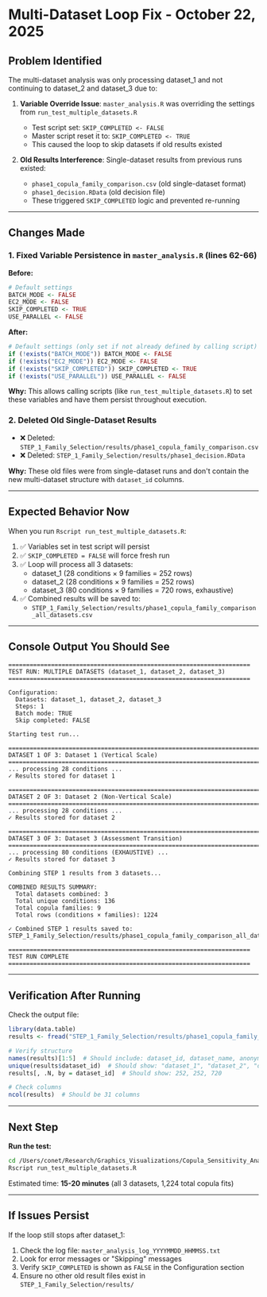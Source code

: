 # Multi-Dataset Loop Fix - October 22, 2025

## Problem Identified

The multi-dataset analysis was only processing dataset_1 and not continuing to dataset_2 and dataset_3 due to:

1. **Variable Override Issue**: `master_analysis.R` was overriding the settings from `run_test_multiple_datasets.R`
   - Test script set: `SKIP_COMPLETED <- FALSE`
   - Master script reset it to: `SKIP_COMPLETED <- TRUE`
   - This caused the loop to skip datasets if old results existed

2. **Old Results Interference**: Single-dataset results from previous runs existed:
   - `phase1_copula_family_comparison.csv` (old single-dataset format)
   - `phase1_decision.RData` (old decision file)
   - These triggered `SKIP_COMPLETED` logic and prevented re-running

---

## Changes Made

### 1. Fixed Variable Persistence in `master_analysis.R` (lines 62-66)

**Before:**
```r
# Default settings
BATCH_MODE <- FALSE
EC2_MODE <- FALSE
SKIP_COMPLETED <- TRUE
USE_PARALLEL <- FALSE
```

**After:**
```r
# Default settings (only set if not already defined by calling script)
if (!exists("BATCH_MODE")) BATCH_MODE <- FALSE
if (!exists("EC2_MODE")) EC2_MODE <- FALSE
if (!exists("SKIP_COMPLETED")) SKIP_COMPLETED <- TRUE
if (!exists("USE_PARALLEL")) USE_PARALLEL <- FALSE
```

**Why:** This allows calling scripts (like `run_test_multiple_datasets.R`) to set these variables and have them persist throughout execution.

### 2. Deleted Old Single-Dataset Results

- ❌ Deleted: `STEP_1_Family_Selection/results/phase1_copula_family_comparison.csv`
- ❌ Deleted: `STEP_1_Family_Selection/results/phase1_decision.RData`

**Why:** These old files were from single-dataset runs and don't contain the new multi-dataset structure with `dataset_id` columns.

---

## Expected Behavior Now

When you run `Rscript run_test_multiple_datasets.R`:

1. ✅ Variables set in test script will persist
2. ✅ `SKIP_COMPLETED = FALSE` will force fresh run
3. ✅ Loop will process all 3 datasets:
   - dataset_1 (28 conditions × 9 families = 252 rows)
   - dataset_2 (28 conditions × 9 families = 252 rows)
   - dataset_3 (80 conditions × 9 families = 720 rows, exhaustive)
4. ✅ Combined results will be saved to:
   - `STEP_1_Family_Selection/results/phase1_copula_family_comparison_all_datasets.csv`

---

## Console Output You Should See

```
====================================================================
TEST RUN: MULTIPLE DATASETS (dataset_1, dataset_2, dataset_3)
====================================================================

Configuration:
  Datasets: dataset_1, dataset_2, dataset_3
  Steps: 1
  Batch mode: TRUE
  Skip completed: FALSE

Starting test run...

================================================================================
DATASET 1 OF 3: Dataset 1 (Vertical Scale)
================================================================================
... processing 28 conditions ...
✓ Results stored for dataset 1

================================================================================
DATASET 2 OF 3: Dataset 2 (Non-Vertical Scale)
================================================================================
... processing 28 conditions ...
✓ Results stored for dataset 2

================================================================================
DATASET 3 OF 3: Dataset 3 (Assessment Transition)
================================================================================
... processing 80 conditions (EXHAUSTIVE) ...
✓ Results stored for dataset 3

Combining STEP 1 results from 3 datasets...

COMBINED RESULTS SUMMARY:
  Total datasets combined: 3
  Total unique conditions: 136
  Total copula families: 9
  Total rows (conditions × families): 1224

✓ Combined STEP 1 results saved to: STEP_1_Family_Selection/results/phase1_copula_family_comparison_all_datasets.csv

====================================================================
TEST RUN COMPLETE
====================================================================
```

---

## Verification After Running

Check the output file:

```r
library(data.table)
results <- fread("STEP_1_Family_Selection/results/phase1_copula_family_comparison_all_datasets.csv")

# Verify structure
names(results)[1:5]  # Should include: dataset_id, dataset_name, anonymized_state...
unique(results$dataset_id)  # Should show: "dataset_1", "dataset_2", "dataset_3"
results[, .N, by = dataset_id]  # Should show: 252, 252, 720

# Check columns
ncol(results)  # Should be 31 columns
```

---

## Next Step

**Run the test:**

```bash
cd /Users/conet/Research/Graphics_Visualizations/Copula_Sensitivity_Analyses
Rscript run_test_multiple_datasets.R
```

Estimated time: **15-20 minutes** (all 3 datasets, 1,224 total copula fits)

---

## If Issues Persist

If the loop still stops after dataset_1:

1. Check the log file: `master_analysis_log_YYYYMMDD_HHMMSS.txt`
2. Look for error messages or "Skipping" messages
3. Verify `SKIP_COMPLETED` is shown as `FALSE` in the Configuration section
4. Ensure no other old result files exist in `STEP_1_Family_Selection/results/`

